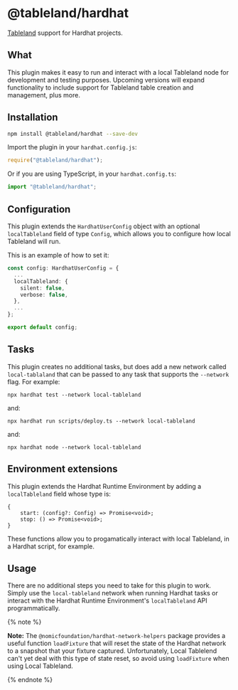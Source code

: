 # @tableland/hardhat

[Tableland](https://tableland.xyz) support for Hardhat projects.

## What

This plugin makes it easy to run and interact with a local Tableland node for development and testing purposes. Upcoming versions will expand functionality to include support for Tableland table creation and management, plus more.

## Installation

```bash
npm install @tableland/hardhat --save-dev
```

Import the plugin in your `hardhat.config.js`:

```js
require("@tableland/hardhat");
```

Or if you are using TypeScript, in your `hardhat.config.ts`:

```ts
import "@tableland/hardhat";
```

## Configuration

This plugin extends the `HardhatUserConfig` object with an optional
`localTableland` field of type `Config`, which allows you to configure how local Tableland will run.

This is an example of how to set it:

```ts
const config: HardhatUserConfig = {
  ...
  localTableland: {
    silent: false,
    verbose: false,
  },
  ...
};

export default config;
```

## Tasks

This plugin creates no additional tasks, but does add a new network called `local-tablaland` that can be passed to any task that supports the `--network` flag. For example:

```
npx hardhat test --network local-tableland
```

and:

```
npx hardhat run scripts/deploy.ts --network local-tableland
```

and:

```
npx hardhat node --network local-tableland
```

## Environment extensions

This plugin extends the Hardhat Runtime Environment by adding a `localTableland` field whose type is:

```
{
    start: (config?: Config) => Promise<void>;
    stop: () => Promise<void>;
}
```

These functions allow you to progamatically interact with local Tableland, in a Hardhat script, for example.

## Usage

There are no additional steps you need to take for this plugin to work. Simply use the `local-tableland` network when running Hardhat tasks or interact with the Hardhat Runtime Environment's `localTableland` API programmatically.

{% note %}

**Note:** The `@nomicfoundation/hardhat-network-helpers` package provides a useful function `loadFixture` that will reset the state of the Hardhat network to a snapshot that your fixture captured. Unfortunately, Local Tablelend can't yet deal with this type of state reset, so avoid using `loadFixture` when using Local Tableland.

{% endnote %}
